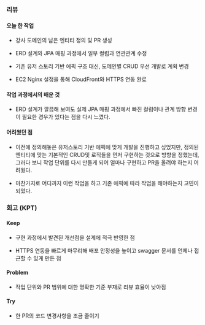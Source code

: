 ### 리뷰

#### 오늘 한 작업

- 강사 도메인의 남은 엔티티 정의 및 PR 생성
    
- ERD 설계와 JPA 매핑 과정에서 일부 컬럼과 연관관계 수정
    
- 기존 유저 스토리 기반 에픽 구조 대신, 도메인별 CRUD 우선 개발로 계획 변경
    
- EC2 Nginx 설정을 통해 CloudFront와 HTTPS 연동 완료
    

#### 작업 과정에서의 배운 것

- ERD 설계가 깔끔해 보여도 실제 JPA 매핑 과정에서 빠진 컬럼이나 관계 방향 변경이 필요한 경우가 있다는 점을 다시 느꼈다.
    

#### 어려웠던 점

- 이전에 정의해놓은 유저스토리 기반 에픽에 맞게 개발을 진행하고 싶었지만, 정의된 엔티티에 맞는 기본적인 CRUD및 로직들을 먼저 구현하는 것으로 방향을 정했는데, 그러다 보니 작업 단위를 다시 만들게 되어 얼마나 구현하고 PR을 올려야 하는지 어려웠다.

- 마찬가지로 어디까지 이런 작업을 하고 기존 에픽에 따라 작업을 해야하는지 고민이 되었다.

### 회고 (KPT)

#### Keep

- 구현 과정에서 발견된 개선점을 설계에 적극 반영한 점
    
- HTTPS 연동을 빠르게 마무리해 배포 안정성을 높이고 swagger 문서를 언제나 접근할 수 있게 만든 점
    

#### Problem

- 작업 단위와 PR 범위에 대한 명확한 기준 부재로 리뷰 효율이 낮아짐
    

#### Try

- 한 PR의 코드 변경사항을 조금 줄이기